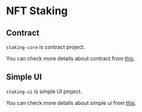 # NFT Staking

## Contract

`staking-core` is contract project.

You can check more details about contract from [this](https://github.com/topcoder1208/solana-nft-staking-v1/blob/main/staking-core/README.md).

## Simple UI

`staking-ui` is simple UI project.

You can check more details about simple ui from [this](https://github.com/topcoder1208/solana-nft-staking-v1/blob/main/staking-ui/README.md).